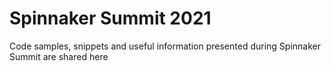 # Spinnaker Summit 2021

Code samples, snippets and useful information presented during Spinnaker Summit are shared here
